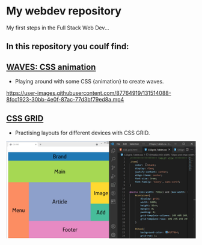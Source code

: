 # My webdev repository

My first steps in the Full Stack Web Dev...

## In this repository you coulf find:


## [WAVES: CSS animation](https://github.com/melisadigiacomo/webdev/tree/master/waves_CSSanimation)
* Playing around with some CSS {animation} to create waves.

https://user-images.githubusercontent.com/87764919/131514088-8fcc1923-30bb-4e0f-87ac-77d3bf79ed8a.mp4


## [CSS GRID](https://github.com/melisadigiacomo/webdev/tree/master/CSSgrid)
* Practising layouts for different devices with CSS GRID.

![CSSGrid](./CSSgrid/images/CSSGrid.jpg)&nbsp;
